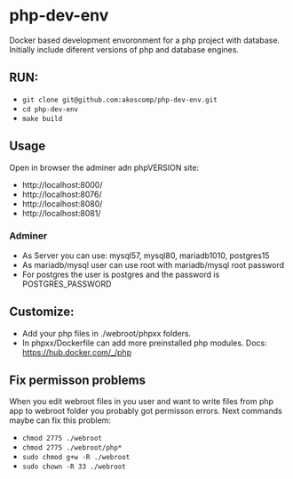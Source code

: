 # php-dev-env

Docker based development envoronment for a php project with database. Initially include diferent versions of php and database engines.

## RUN:
* `git clone git@github.com:akoscomp/php-dev-env.git`
* `cd php-dev-env`
* `make build`

## Usage
Open in browser the adminer adn phpVERSION site:
* http://localhost:8000/
* http://localhost:8076/
* http://localhost:8080/
* http://localhost:8081/

### Adminer
* As Server you can use: mysql57, mysql80, mariadb1010, postgres15
* As mariadb/mysql user can use root with mariadb/mysql root password
* For postgres the user is postgres and the password is POSTGRES_PASSWORD

## Customize:
* Add your php files in ./webroot/phpxx folders.
* In phpxx/Dockerfile can add more preinstalled php modules. Docs: https://hub.docker.com/_/php

## Fix permisson problems
When you edit webroot files in you user and want to write files from php app to webroot folder you probably got permisson errors. Next commands maybe can fix this problem:

* `chmod 2775 ./webroot`
* `chmod 2775 ./webroot/php*`
* `sudo chmod g+w -R ./webroot`
* `sudo chown -R 33 ./webroot`
